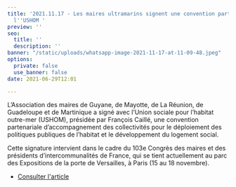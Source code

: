 ```yaml
---
title: '2021.11.17 - Les maires ultramarins signent une convention partenariale avec
  l''USHOM '
preview: ''
seo:
  title: ''
  description: ''
banner: "/static/uploads/whatsapp-image-2021-11-17-at-11-09-48.jpeg"
options:
  private: false
  use_banner: false
date: 2021-06-29T12:01

---
```

L’Association des maires de Guyane, de Mayotte, de La Réunion, de Guadeloupe et de Martinique a signé avec l’Union sociale pour l’habitat outre-mer (USHOM), présidée par François Caillé, une convention partenariale d’accompagnement des collectivités pour le déploiement des politiques publiques de l’habitat et le développement du logement social.

Cette signature intervient dans le cadre du 103e Congrès des maires et des présidents d’intercommunalités de France, qui se tient actuellement au parc des Expositions de la porte de Versailles, à Paris (15 au 18 novembre).

* [Consulter l'article ](https://www.businessimmo.com/contents/132170/les-maires-ultramarins-signent-une-convention-partenariale-avec-lushom)
